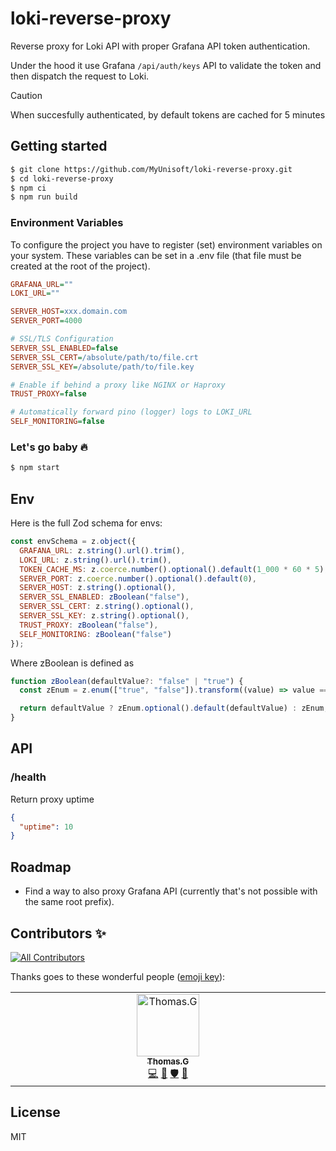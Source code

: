 # loki-reverse-proxy
Reverse proxy for Loki API with proper Grafana API token authentication.

Under the hood it use Grafana `/api/auth/keys` API to validate the token and then dispatch the request to Loki. 

> [!CAUTION]
> When succesfully authenticated, by default tokens are cached for 5 minutes

## Getting started

```bash
$ git clone https://github.com/MyUnisoft/loki-reverse-proxy.git
$ cd loki-reverse-proxy
$ npm ci
$ npm run build
```

### Environment Variables

To configure the project you have to register (set) environment variables on your system. These variables can be set in a .env file (that file must be created at the root of the project).

```ini
GRAFANA_URL=""
LOKI_URL=""

SERVER_HOST=xxx.domain.com
SERVER_PORT=4000

# SSL/TLS Configuration
SERVER_SSL_ENABLED=false
SERVER_SSL_CERT=/absolute/path/to/file.crt
SERVER_SSL_KEY=/absolute/path/to/file.key

# Enable if behind a proxy like NGINX or Haproxy
TRUST_PROXY=false

# Automatically forward pino (logger) logs to LOKI_URL
SELF_MONITORING=false
```

### Let's go baby 🔥

```bash
$ npm start
```

## Env

Here is the full Zod schema for envs:

```js
const envSchema = z.object({
  GRAFANA_URL: z.string().url().trim(),
  LOKI_URL: z.string().url().trim(),
  TOKEN_CACHE_MS: z.coerce.number().optional().default(1_000 * 60 * 5),
  SERVER_PORT: z.coerce.number().optional().default(0),
  SERVER_HOST: z.string().optional(),
  SERVER_SSL_ENABLED: zBoolean("false"),
  SERVER_SSL_CERT: z.string().optional(),
  SERVER_SSL_KEY: z.string().optional(),
  TRUST_PROXY: zBoolean("false"),
  SELF_MONITORING: zBoolean("false")
});
```

Where zBoolean is defined as
```ts
function zBoolean(defaultValue?: "false" | "true") {
  const zEnum = z.enum(["true", "false"]).transform((value) => value === "true");

  return defaultValue ? zEnum.optional().default(defaultValue) : zEnum;
}
```

## API

### /health

Return proxy uptime

```json
{
  "uptime": 10
}
```

## Roadmap

- Find a way to also proxy Grafana API (currently that's not possible with the same root prefix).

## Contributors ✨

<!-- ALL-CONTRIBUTORS-BADGE:START - Do not remove or modify this section -->
[![All Contributors](https://img.shields.io/badge/all_contributors-1-orange.svg?style=flat-square)](#contributors-)
<!-- ALL-CONTRIBUTORS-BADGE:END -->

Thanks goes to these wonderful people ([emoji key](https://allcontributors.org/docs/en/emoji-key)):

<!-- ALL-CONTRIBUTORS-LIST:START - Do not remove or modify this section -->
<!-- prettier-ignore-start -->
<!-- markdownlint-disable -->
<table>
  <tbody>
    <tr>
      <td align="center" valign="top" width="14.28%"><a href="https://github.com/fraxken"><img src="https://avatars.githubusercontent.com/u/4438263?v=4?s=100" width="100px;" alt="Thomas.G"/><br /><sub><b>Thomas.G</b></sub></a><br /><a href="https://github.com/MyUnisoft/loki-reverse-proxy/commits?author=fraxken" title="Code">💻</a> <a href="https://github.com/MyUnisoft/loki-reverse-proxy/issues?q=author%3Afraxken" title="Bug reports">🐛</a> <a href="#security-fraxken" title="Security">🛡️</a> <a href="https://github.com/MyUnisoft/loki-reverse-proxy/commits?author=fraxken" title="Documentation">📖</a></td>
    </tr>
  </tbody>
</table>

<!-- markdownlint-restore -->
<!-- prettier-ignore-end -->

<!-- ALL-CONTRIBUTORS-LIST:END -->

## License

MIT
